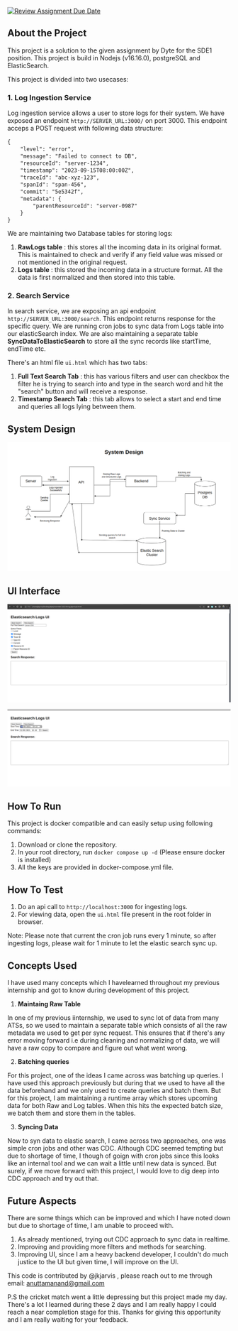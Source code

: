 [![Review Assignment Due Date](https://classroom.github.com/assets/deadline-readme-button-24ddc0f5d75046c5622901739e7c5dd533143b0c8e959d652212380cedb1ea36.svg)](https://classroom.github.com/a/2sZOX9xt)
<!-- Improved compatibility of back to top link: See: https://github.com/othneildrew/Best-README-Template/pull/73 -->
<a name="readme-top"></a>
<!--
*** Thanks for checking out the Best-README-Template. If you have a suggestion
*** that would make this better, please fork the repo and create a pull request
*** or simply open an issue with the tag "enhancement".
*** Don't forget to give the project a star!
*** Thanks again! Now go create something AMAZING! :D
-->

## About the Project

This project is a solution to the given assignment by Dyte for the SDE1 position.
This project is build in Nodejs (v16.16.0), postgreSQL and ElasticSearch.

This project is divided into two usecases:

### 1. Log Ingestion Service

Log ingestion service allows a user to store logs for their system. We have exposed an endpoint `http://SERVER_URL:3000/` on port 3000.
This endpoint acceps a POST request with following data structure:

```
{
	"level": "error",
	"message": "Failed to connect to DB",
    "resourceId": "server-1234",
	"timestamp": "2023-09-15T08:00:00Z",
	"traceId": "abc-xyz-123",
    "spanId": "span-456",
    "commit": "5e5342f",
    "metadata": {
        "parentResourceId": "server-0987"
    }
}
```

We are maintaining two Database tables for storing logs:
1. **RawLogs table** : this stores all the incoming data in its original format. This is maintained to check and verify if any field value was missed or not mentioned in the original request.
2. **Logs table** : this stored the incoming data in a structure format. All the data is first normalized and then stored into this table.

### 2. Search Service
In search service, we are exposing an api endpoint `http://SERVER_URL:3000/search`. This endpoint returns response for the specific query.
We are running cron jobs to sync data from Logs table into our elasticSearch index. We are also maintaining a separate table **SyncDataToElasticSearch** to store all the sync records like startTime, endTime etc.

There's an html file `ui.html` which has two tabs:
1. **Full Text Search Tab** : this has various filters and user can checkbox the filter he is trying to search into and type in the search word and hit the "search" button and will receive a response.
2. **Timestamp Search Tab** : this tab allows to select a start and end time and queries all logs lying between them.

## System Design

![Alt text](image-2.png)
## UI Interface

![Alt text](image.png)

![Alt text](image-1.png)

## How To Run

This project is docker compatible and can easily setup using following commands:

1. Download or clone the repository.
2. In your root directory, run `docker compose up -d`
   (Please ensure docker is installed)
3. All the keys are provided in docker-compose.yml file.

## How To Test

1. Do an api call to `http://localhost:3000` for ingesting logs.
2. For viewing data, open the `ui.html` file present in the root folder in browser.

Note: Please note that current the cron job runs every 1 minute, so after ingesting logs, please wait for 1 minute to let the elastic search sync up.

## Concepts Used

I have used many concepts which I havelearned throughout my previous internship and got to know during development of this project.

1. **Maintaing Raw Table**
  
  In one of my previous iinternship, we used to sync lot of data from many ATSs, so we used to maintain a separate table which consists of all the raw metadata we used to get per sync request. This ensures that if there's any error moving forward i.e during cleaning and normalizing of data, we will have a raw copy to compare and figure out what went wrong.

2. **Batching queries**
  
  For this project, one of the ideas I came across was batching up queries. I have used this approach previously but during that we used to have all the data beforehand and we only used to create queries and batch them.
  But for this project, I am maintaining a runtime array which stores upcoming data for both Raw and Log tables. When this hits the expected batch size, we batch them and store them in the tables.

3. **Syncing Data**

  Now to syn data to elastic search, I came across two approaches, one was simple cron jobs and other was CDC. Although CDC seemed tempting but due to shortage of time, I though of goign with cron jobs since this looks like an internal tool and we can wait a little until new data is synced. But surely, if we move forward with this project, I would love to dig deep into CDC approach and try out that. 

## Future Aspects

There are some things which can be improved and which I have noted down but due to shortage of time, I am unable to proceed with.

1. As already mentioned, trying out CDC approach to sync data in realtime.
2. Improving and providing more filters and methods for searching.
3. Improving UI, since I am a heavy backend developer, I couldn't do much justice to the UI but given time, I will improve on the UI.

This code is contributed by @jkjarvis , please reach out to me through email: anuttamanand@gmail.com

P.S the cricket match went a little depressing but this project made my day. There's a lot I learned during these 2 days and I am really happy I could reach a near completion stage for this. Thanks for giving this opportunity and I am really waiting for your feedback.